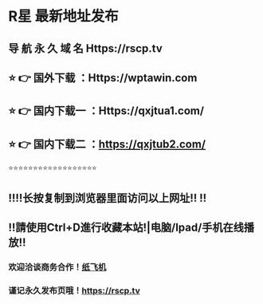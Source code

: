 # R星 最新地址发布 
## 导 航 永 久 域 名  Https://rscp.tv
## ⭐️ 👉 国外下载 ：Https://wptawin.com
## ⭐️ 👉 国内下载一 ：Https://qxjtua1.com/
## ⭐️ 👉 国内下载二 ：https://qxjtub2.com/
⭐️⭐️⭐️⭐️⭐️⭐️⭐️⭐️⭐️⭐️⭐️⭐️⭐️⭐️⭐️⭐️⭐️⭐️
## ‼️‼️长按复制到浏览器里面访问以上网址‼️  ‼️
## ‼️請使用Ctrl+D進行收藏本站!|电脑/Ipad/手机在线播放‼️
### 欢迎洽谈商务合作！[纸飞机](https://t.me/juzi09009)
### 谨记永久发布页哦！https://rscp.tv

